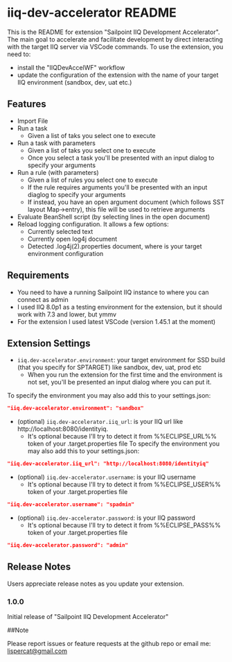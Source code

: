 # iiq-dev-accelerator README

This is the README for  extension "Sailpoint IIQ Development Accelerator". 
The main goal to accelerate and facilitate development by direct interacting with the target IIQ server via VSCode commands.
To use the extension, you need to:
* install the "IIQDevAccelWF" workflow 
* update the configuration of the extension with the name of your target IIQ environment (sandbox, dev, uat etc.)


## Features

* Import File
* Run a task
  * Given a list of taks you select one to execute
* Run a task with parameters
  * Given a list of taks you select one to execute
  * Once you select a task you'll be presented with an input dialog to specify your arguments 
* Run a rule (with parameters)
  * Given a list of rules you select one to execute
  * If the rule requires arguments you'll be presented with an input diaglog to specify your arguments
  * If instead, you have an open argument document (which follows SST layout Map->entry), this file will be used to retrieve arguments
* Evaluate BeanShell script (by selecting lines in the open document)
* Reload logging configuration. It allows a few options:
  * Currently selected text
  * Currently open log4j document
  * Detected <env>.log4j(2).properties document, where <env> is your target environment configuration

## Requirements

* You need to have a running Sailpoint IIQ instance to where you can connect as admin
* I used IIQ 8.0p1 as a testing environment for the extension, but it should work with 7.3 and lower, but ymmv
* For the extension I used latest VSCode (version 1.45.1 at the moment)


## Extension Settings

* `iiq.dev-accelerator.environment`: your target environment for SSD build (that you specify for SPTARGET) like sandbox, dev, uat, prod etc
  * When you run the extension for the first time and the environment is not set, you'll be presented an input dialog where you can put it.

To specify the environment you may also add this to your settings.json:
```json
"iiq.dev-accelerator.environment": "sandbox"
```

* (optional) `iiq.dev-accelerator.iiq_url`: is your IIQ url like http://localhost:8080/identityiq. 
  * It's optional because I'll try to detect it from %%ECLIPSE_URL%% token of your <env>.target.properties file
To specify the environment you may also add this to your settings.json:
```json
"iiq.dev-accelerator.iiq_url": "http://localhost:8080/identityiq"
```

* (optional) `iiq.dev-accelerator.username`: is your IIQ username
  * It's optional because I'll try to detect it from %%ECLIPSE_USER%% token of your <env>.target.properties file
```json
"iiq.dev-accelerator.username": "spadmin"
```

* (optional) `iiq.dev-accelerator.password`: is your IIQ password
  * It's optional because I'll try to detect it from %%ECLIPSE_PASS%% token of your <env>.target.properties file
```json
"iiq.dev-accelerator.password": "admin"
```


## Release Notes

Users appreciate release notes as you update your extension.

### 1.0.0

Initial release of "Sailpoint IIQ Development Accelerator"


##Note

Please report issues or feature requests at the github repo or email me: lispercat@gmail.com

